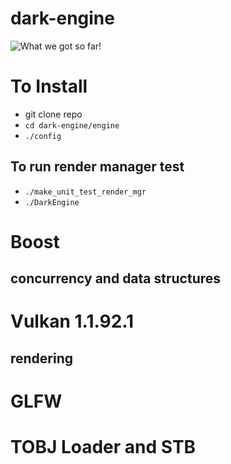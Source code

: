# dark-engine

![What we got so far!](https://i.imgur.com/hFDuzqr.png)

# To Install
 - git clone repo
 - `cd dark-engine/engine`
 - `./config`

## To run render manager test
 - `./make_unit_test_render_mgr`
 - `./DarkEngine`
 

# Boost
## concurrency and data structures

# Vulkan 1.1.92.1
## rendering

# GLFW

# TOBJ Loader and STB

